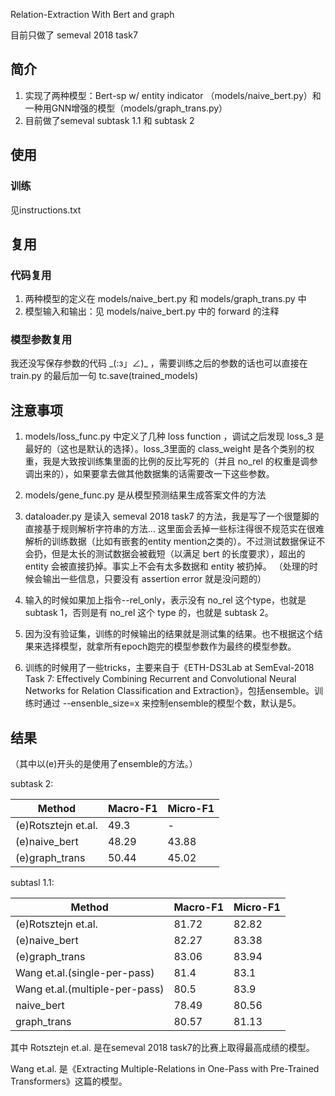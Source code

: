 Relation-Extraction With Bert and graph

目前只做了 semeval 2018 task7

## 简介 
1. 实现了两种模型：Bert-sp w/ entity indicator （models/naive_bert.py）和一种用GNN增强的模型（models/graph_trans.py）
2. 目前做了semeval subtask 1.1 和 subtask 2

## 使用

### 训练 
见instructions.txt

## 复用

### 代码复用
1. 两种模型的定义在 models/naive_bert.py 和 models/graph_trans.py 中
2. 模型输入和输出：见 models/naive_bert.py 中的 forward 的注释

### 模型参数复用
我还没写保存参数的代码 \_(:з」∠)\_ ，需要训练之后的参数的话也可以直接在 train.py 的最后加一句 tc.save(trained_models)

## 注意事项
1. models/loss_func.py 中定义了几种 loss function ，调试之后发现 loss_3 是最好的（这也是默认的选择）。loss_3里面的 class_weight 是各个类别的权重，我是大致按训练集里面的比例的反比写死的（并且 no_rel 的权重是调参调出来的），如果要拿去做其他数据集的话需要改一下这些参数。

2. models/gene_func.py 是从模型预测结果生成答案文件的方法

3. dataloader.py 是读入 semeval 2018 task7 的方法，我是写了一个很蹩脚的直接基于规则解析字符串的方法... 这里面会丢掉一些标注得很不规范实在很难解析的训练数据（比如有嵌套的entity mention之类的）。不过测试数据保证不会扔，但是太长的测试数据会被截短（以满足 bert 的长度要求），超出的 entity 会被直接扔掉。事实上不会有太多数据和 entity 被扔掉。
（处理的时候会输出一些信息，只要没有 assertion error 就是没问题的）

4. 输入的时候如果加上指令--rel_only，表示没有 no_rel 这个type，也就是 subtask 1，否则是有 no_rel 这个 type 的，也就是 subtask 2。

5. 因为没有验证集，训练的时候输出的结果就是测试集的结果。也不根据这个结果来选择模型，就拿所有epoch跑完的模型参数作为最终的模型参数。

6. 训练的时候用了一些tricks，主要来自于《ETH-DS3Lab at SemEval-2018 Task 7: Effectively Combining Recurrent and Convolutional Neural Networks for Relation Classification and Extraction》，包括ensemble。训练时通过 --ensenble_size=x 来控制ensemble的模型个数，默认是5。


## 结果

（其中以(e)开头的是使用了ensemble的方法。）

subtask 2:

Method                       | Macro-F1 | Micro-F1
-----------------------------|----------|-----------
(e)Rotsztejn et.al.          |  49.3    |  -
(e)naive_bert                |  48.29   |  43.88
(e)graph_trans               |  50.44   |  45.02

subtasl 1.1:

Method                         | Macro-F1 | Micro-F1
-------------------------------|----------|-----------
(e)Rotsztejn et.al.            |  81.72   |  82.82
(e)naive_bert                  |  82.27   |  83.38
(e)graph_trans                 |  83.06   |  83.94
Wang et.al.(single-per-pass)   |  81.4    |  83.1
Wang et.al.(multiple-per-pass) |  80.5    |  83.9
naive_bert                     |  78.49   |  80.56
graph_trans                    |  80.57   |  81.13

其中 Rotsztejn et.al. 是在semeval 2018 task7的比赛上取得最高成绩的模型。

Wang et.al. 是《Extracting Multiple-Relations in One-Pass with Pre-Trained Transformers》这篇的模型。
 

